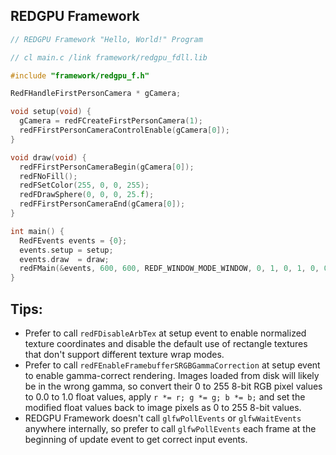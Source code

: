 ## REDGPU Framework

```c
// REDGPU Framework "Hello, World!" Program

// cl main.c /link framework/redgpu_fdll.lib

#include "framework/redgpu_f.h"

RedFHandleFirstPersonCamera * gCamera;

void setup(void) {
  gCamera = redFCreateFirstPersonCamera(1);
  redFFirstPersonCameraControlEnable(gCamera[0]);
}

void draw(void) {
  redFFirstPersonCameraBegin(gCamera[0]);
  redFNoFill();
  redFSetColor(255, 0, 0, 255);
  redFDrawSphere(0, 0, 0, 25.f);
  redFFirstPersonCameraEnd(gCamera[0]);
}

int main() {
  RedFEvents events = {0};
  events.setup = setup;
  events.draw  = draw;
  redFMain(&events, 600, 600, REDF_WINDOW_MODE_WINDOW, 0, 1, 0, 1, 0, 0);
}
```

## Tips:

* Prefer to call `redFDisableArbTex` at setup event to enable normalized texture coordinates and disable the default use of rectangle textures that don't support different texture wrap modes.
* Prefer to call `redFEnableFramebufferSRGBGammaCorrection` at setup event to enable gamma-correct rendering. Images loaded from disk will likely be in the wrong gamma, so convert their 0 to 255 8-bit RGB pixel values to 0.0 to 1.0 float values, apply `r *= r; g *= g; b *= b;` and set the modified float values back to image pixels as 0 to 255 8-bit values.
* REDGPU Framework doesn't call `glfwPollEvents` or `glfwWaitEvents` anywhere internally, so prefer to call `glfwPollEvents` each frame at the beginning of update event to get correct input events.
